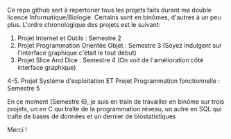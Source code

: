 Ce répo github sert à répertorier tous les projets faits durant ma double licence Informatique/Biologie.
Certains sont en binômes, d'autres à un peu plus.
L'ordre chronologique des projets est le suivant:
1. Projet Internet et Outils : Semestre 2
2. Projet Programmation Orientée Objet : Semestre 3 (Soyez indulgent sur l'interface graphique c'était le tout début)
3. Projet Slice And Dice : Semestre 4 (On voit de l'amélioration côté interface graphique)

4-5. Projet Système d'exploitation ET Projet Programmation fonctionnelle : Semestre 5

En ce moment (Semestre 6), je suis en train de travailler en binôme sur trois projets, un en C qui traîte de la programmation réseau, un autre en SQL qui traîte de bases de données et un dernier de biostatistiques

Merci !
